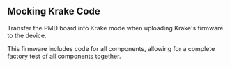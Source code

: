 ## Mocking Krake Code  
Transfer the PMD board into Krake mode when uploading Krake's firmware to the device.  

This firmware includes code for all components, allowing for a complete factory test of all components together.